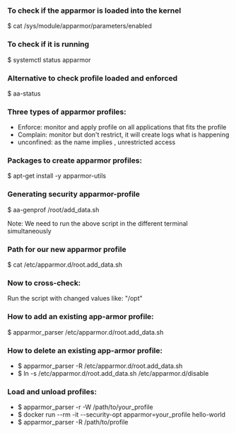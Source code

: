 ### To check if the apparmor is loaded into the kernel

$ cat /sys/module/apparmor/parameters/enabled

### To check if it is running 

$ systemctl status apparmor

### Alternative to check profile loaded and enforced

$ aa-status

### Three types of apparmor profiles:

* Enforce: monitor and apply profile on all applications that fits the profile
* Complain: monitor but don't restrict, it will create logs what is happening
* unconfined: as the name implies , unrestricted access

### Packages to create apparmor profiles:

$ apt-get install -y apparmor-utils

### Generating security apparmor-profile

$ aa-genprof /root/add_data.sh

Note: We need to run the above script in the different terminal simultaneously

### Path for our new apparmor profile

$ cat /etc/apparmor.d/root.add_data.sh

### Now to cross-check: 

Run the script with changed values like: "/opt"

### How to add an existing app-armor profile:

$ apparmor_parser /etc/apparmor.d/root.add_data.sh

### How to delete an existing app-armor profile:

* $ apparmor_parser -R /etc/apparmor.d/root.add_data.sh
* $ ln -s /etc/apparmor.d/root.add_data.sh /etc/apparmor.d/disable

### Load and unload profiles:

* $ apparmor_parser -r -W /path/to/your_profile
* $ docker run --rm -it --security-opt apparmor=your_profile hello-world
* $ apparmor_parser -R /path/to/profile
